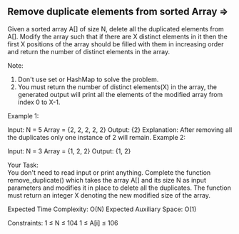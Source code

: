 Remove duplicate elements from sorted Array  =>
-------------------------------------------



Given a sorted array A[] of size N, delete all the duplicated elements from A[]. Modify the array such that if there are X distinct elements in it then the first X positions of the array should be filled with them in increasing order and return the number of distinct elements in the array.

Note:
1. Don't use set or HashMap to solve the problem.
2. You must return the number of distinct elements(X) in the array, the generated output will print all the elements of the modified array from index 0 to X-1.

Example 1:

Input:
N = 5
Array = {2, 2, 2, 2, 2}
Output: {2}
Explanation: After removing all the duplicates 
only one instance of 2 will remain.
Example 2:

Input:
N = 3
Array = {1, 2, 2}
Output: {1, 2}

Your Task:  
You don't need to read input or print anything. Complete the function remove_duplicate() which takes the array A[] and its size N as input parameters and modifies it in place to delete all the duplicates. The function must return an integer X denoting the new modified size of the array. 


Expected Time Complexity: O(N)
Expected Auxiliary Space: O(1)


Constraints:
1 ≤ N ≤ 104
1 ≤ A[i] ≤ 106
